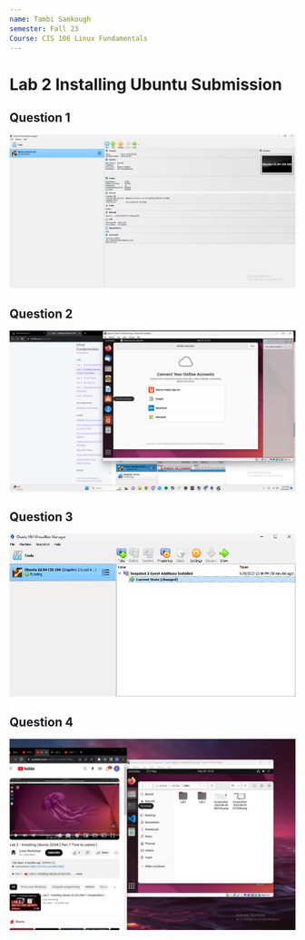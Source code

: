 ```yaml
---
name: Tambi Samkough
semester: Fall 23
Course: CIS 106 Linux Fundamentals
---
```


# Lab 2 Installing Ubuntu Submission

## Question 1
![q1.1](question%201.png)
## Question 2
![q2](question%202.png)
## Question 3
![q3](question%203-4.1.png)
## Question 4
![q4](question%203-4.2.png)